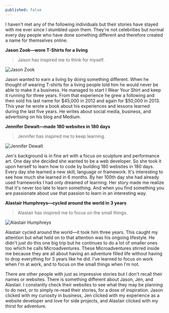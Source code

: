 ```yaml
---
published: false
---
```


I haven't met any of the following individuals but their stories have stayed with me ever since I stumbled upon them. They're not celebrities but normal every day people who have done something different and therefore created a name for themselves online.

**Jason Zook―wore T-Shirts for a living**

> Jason has inspired me to think for myself.

![Jason Zook](https://cloud.githubusercontent.com/assets/1730420/6816599/8cd368bc-d2e9-11e4-9361-c8e91d17e091.jpg)

Jason wanted to earn a living by doing something different. When he thought of wearing T-shirts for a living people told him he would never be able to make it a business. He managed to start I Wear Your Shirt and keep it running for three years. From that experience he grew a following and then sold his last name for $45,000 in 2012 and again for $50,000 in 2013. This year he wrote a book about his experiences and lessons learned during the last five years. He writes about social media, business, and advertising on his blog and Medium.

**Jennifer Dewalt―made 180 websites in 180 days**

> Jennifer has inspired me to keep learning.

![Jennifer Dewalt](https://cloud.githubusercontent.com/assets/1730420/6816600/8cd5166c-d2e9-11e4-9b05-d22d80e3aa41.jpg)

Jen's background is in fine art with a focus on sculpture and performance art. One day she decided she wanted to be a web developer. So she took it upon herself to learn how to code by building 180 websites in 180 days. Every day she learned a new skill, language or framework. It's interesting to see how much she learned in 6 months. By her 100th day she had already used frameworks I had only dreamed of learning. Her story made me realize that it's never too late to learn something. And when you find something you are passionate about use that passion to learn in an interesting way.

**Alastair Humphreys―cycled around the world in 3 years**

> Alastair has inspired me to focus on the small things.

![Alastair Humphreys](https://cloud.githubusercontent.com/assets/1730420/6816601/8cd99048-d2e9-11e4-9ca7-5db192fc4952.jpg)

Alastair cycled around the world―it took him three years. This caught my attention but what held on to that attention was his ongoing lifestyle. He didn't just do this one big trip but he continues to do a lot of smaller ones too which he calls Microadventures. These Microadventures stirred inside me because they are all about having an adventure filled life without having to drop everything for 3 years like he did. I've learned to focus on work when I'm at work, and to focus on the small things when I'm not.

There are other people with just as impressive stories but I don't recall their names or websites. There is something different about Jason, Jen, and Alastair. I constantly check their websites to see what they may be planning to do next, or to simply re-read their stories, for a dose of inspiration. Jason clicked with my curiosity in business, Jen clicked with my experience as a website developer and love for side projects, and Alastair clicked with my thirst for adventure.